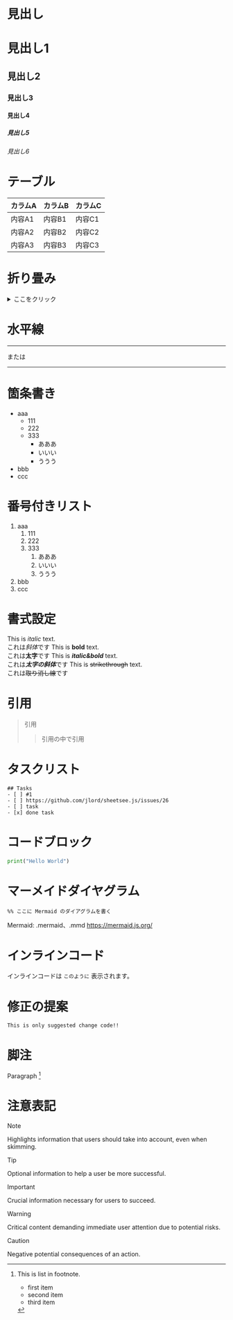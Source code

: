 # 見出し
# 見出し1
## 見出し2
### 見出し3
#### 見出し4
##### 見出し5
###### 見出し6

# テーブル
カラムA | カラムB | カラムC
--- | --- | ---
内容A1 | 内容B1 | 内容C1
内容A2 | 内容B2 | 内容C2
内容A3 | 内容B3 | 内容C3

# 折り畳み
<details>
<summary>ここをクリック</summary>
aaaaaaaaaaaaaaaaaaa<br>
bbbbbbbbbbbbbbbbbbb<br>
ccccccccccccccccccc<br>
</details>

# 水平線
---
または
___

# 箇条書き
- aaa
  - 111
  - 222
  - 333
    - あああ
    - いいい
    - ううう
- bbb
- ccc

# 番号付きリスト
1. aaa
   1. 111
   2. 222
   3. 333
      1. あああ
      2. いいい
      3. ううう
2. bbb
3. ccc

# 書式設定
This is *italic* text.  
これは*斜体*です
This is **bold** text.  
これは**太字**です
This is ***italic&bold*** text.  
これは***太字の斜体***です
This is ~~strikethrough~~ text.  
これは~~取り消し線~~です

# 引用
> 引用
>> 引用の中で引用

# タスクリスト
```[tasklist]
## Tasks
- [ ] #1
- [ ] https://github.com/jlord/sheetsee.js/issues/26
- [ ] task
- [x] done task
```

# コードブロック
```python
print("Hello World")
```

# マーメイドダイヤグラム
```mermaid
%% ここに Mermaid のダイアグラムを書く
```
Mermaid: .mermaid、.mmd
https://mermaid.js.org/

# インラインコード
インラインコードは `このように` 表示されます。

# 修正の提案
```suggestion
This is only suggested change code!!
```

# 脚注
Paragraph [^note]

[^note]: This is list in footnote.
    - first item
    - second item
    - third item

# 注意表記
> [!NOTE]
> Highlights information that users should take into account, even when skimming.

> [!TIP]
> Optional information to help a user be more successful.

> [!IMPORTANT]
> Crucial information necessary for users to succeed.

> [!WARNING]
> Critical content demanding immediate user attention due to potential risks.

> [!CAUTION]
> Negative potential consequences of an action.


